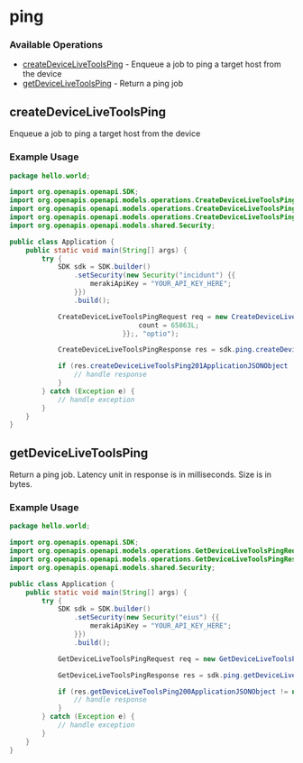 # ping

### Available Operations

* [createDeviceLiveToolsPing](#createdevicelivetoolsping) - Enqueue a job to ping a target host from the device
* [getDeviceLiveToolsPing](#getdevicelivetoolsping) - Return a ping job

## createDeviceLiveToolsPing

Enqueue a job to ping a target host from the device

### Example Usage

```java
package hello.world;

import org.openapis.openapi.SDK;
import org.openapis.openapi.models.operations.CreateDeviceLiveToolsPingRequest;
import org.openapis.openapi.models.operations.CreateDeviceLiveToolsPingRequestBody;
import org.openapis.openapi.models.operations.CreateDeviceLiveToolsPingResponse;
import org.openapis.openapi.models.shared.Security;

public class Application {
    public static void main(String[] args) {
        try {
            SDK sdk = SDK.builder()
                .setSecurity(new Security("incidunt") {{
                    merakiApiKey = "YOUR_API_KEY_HERE";
                }})
                .build();

            CreateDeviceLiveToolsPingRequest req = new CreateDeviceLiveToolsPingRequest(                new CreateDeviceLiveToolsPingRequestBody("voluptatibus") {{
                                count = 65863L;
                            }};, "optio");            

            CreateDeviceLiveToolsPingResponse res = sdk.ping.createDeviceLiveToolsPing(req);

            if (res.createDeviceLiveToolsPing201ApplicationJSONObject != null) {
                // handle response
            }
        } catch (Exception e) {
            // handle exception
        }
    }
}
```

## getDeviceLiveToolsPing

Return a ping job. Latency unit in response is in milliseconds. Size is in bytes.

### Example Usage

```java
package hello.world;

import org.openapis.openapi.SDK;
import org.openapis.openapi.models.operations.GetDeviceLiveToolsPingRequest;
import org.openapis.openapi.models.operations.GetDeviceLiveToolsPingResponse;
import org.openapis.openapi.models.shared.Security;

public class Application {
    public static void main(String[] args) {
        try {
            SDK sdk = SDK.builder()
                .setSecurity(new Security("eius") {{
                    merakiApiKey = "YOUR_API_KEY_HERE";
                }})
                .build();

            GetDeviceLiveToolsPingRequest req = new GetDeviceLiveToolsPingRequest("alias", "sequi");            

            GetDeviceLiveToolsPingResponse res = sdk.ping.getDeviceLiveToolsPing(req);

            if (res.getDeviceLiveToolsPing200ApplicationJSONObject != null) {
                // handle response
            }
        } catch (Exception e) {
            // handle exception
        }
    }
}
```
